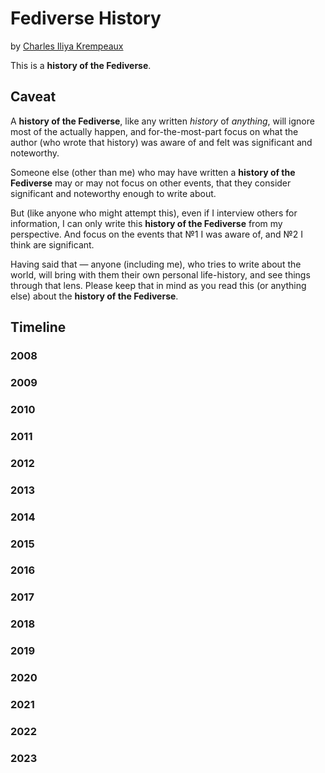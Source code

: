 # Fediverse History
by [Charles Iliya Krempeaux](http://changelog.ca/)

This is a **history of the Fediverse**.

## Caveat

A **history of the Fediverse**, like any written _history_ of _anything_, will ignore most of the actually happen, and for-the-most-part focus on what the author (who wrote that history) was aware of and felt was significant and noteworthy.

Someone else (other than me) who may have written a **history of the Fediverse** may or may not focus on other events, that they consider significant and noteworthy enough to write about.

But (like anyone who might attempt this), even if I interview others for information, I can only write this **history of the Fediverse** from my perspective.
And focus on the events that №1 I was aware of, and №2 I think are significant.

Having said that — anyone (including me), who tries to write about the world, will bring with them their own personal life-history, and see things through that lens.
Please keep that in mind as you read this (or anything else) about the **history of the Fediverse**.

## Timeline

### 2008

### 2009

### 2010

### 2011

### 2012

### 2013

### 2014

### 2015

### 2016

### 2017

### 2018

### 2019

### 2020

### 2021

### 2022

### 2023
